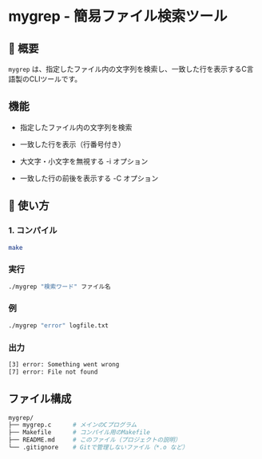 # mygrep - 簡易ファイル検索ツール

## 🔹 概要
`mygrep` は、指定したファイル内の文字列を検索し、一致した行を表示するC言語製のCLIツールです。

## 機能
- 指定したファイル内の文字列を検索
- 一致した行を表示（行番号付き）

- 大文字・小文字を無視する -i オプション
- 一致した行の前後を表示する -C オプション

## 🔹 使い方
### 1. コンパイル
```bash
make
```

### 実行
```bash
./mygrep "検索ワード" ファイル名
```

### 例
```bash
./mygrep "error" logfile.txt
```

### 出力
```bash
[3] error: Something went wrong
[7] error: File not found
```

## ファイル構成
```bash
mygrep/
├── mygrep.c      # メインのCプログラム
├── Makefile      # コンパイル用のMakefile
├── README.md     # このファイル（プロジェクトの説明）
└── .gitignore    # Gitで管理しないファイル（*.o など）
```
